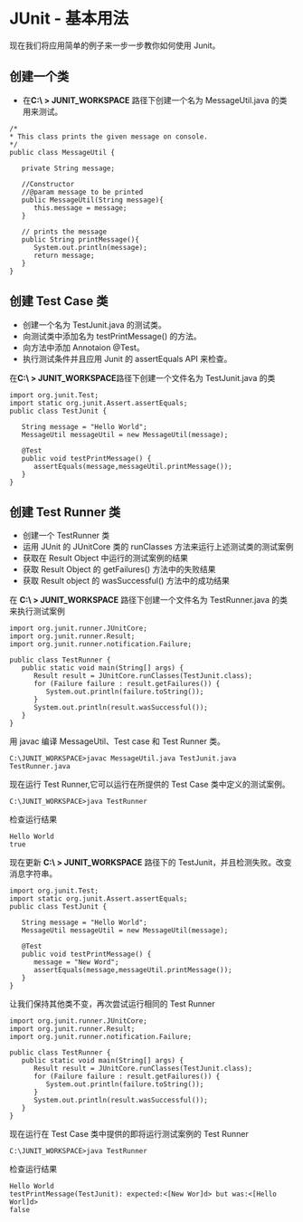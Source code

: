 # JUnit - 基本用法

现在我们将应用简单的例子来一步一步教你如何使用 Junit。

## 创建一个类

- 在**C:\ > JUNIT_WORKSPACE** 路径下创建一个名为 MessageUtil.java 的类用来测试。  

```
/*
* This class prints the given message on console.
*/
public class MessageUtil {

   private String message;

   //Constructor
   //@param message to be printed
   public MessageUtil(String message){
      this.message = message;
   }
      
   // prints the message
   public String printMessage(){
      System.out.println(message);
      return message;
   }   
}  
```  

## 创建 Test Case 类

- 创建一个名为 TestJunit.java 的测试类。
- 向测试类中添加名为 testPrintMessage() 的方法。
- 向方法中添加 Annotaion @Test。
- 执行测试条件并且应用 Junit 的 assertEquals API 来检查。

在**C:\ > JUNIT_WORKSPACE**路径下创建一个文件名为 TestJunit.java 的类  

```
import org.junit.Test;
import static org.junit.Assert.assertEquals;
public class TestJunit {
	
   String message = "Hello World";	
   MessageUtil messageUtil = new MessageUtil(message);

   @Test
   public void testPrintMessage() {
      assertEquals(message,messageUtil.printMessage());
   }
}
```  

## 创建 Test Runner 类

- 创建一个 TestRunner 类
- 运用 JUnit 的 JUnitCore 类的 runClasses 方法来运行上述测试类的测试案例  
- 获取在 Result Object 中运行的测试案例的结果
- 获取 Result Object 的 getFailures() 方法中的失败结果
- 获取 Result object 的 wasSuccessful() 方法中的成功结果

在 **C:\ > JUNIT_WORKSPACE** 路径下创建一个文件名为 TestRunner.java 的类来执行测试案例  

```
import org.junit.runner.JUnitCore;
import org.junit.runner.Result;
import org.junit.runner.notification.Failure;

public class TestRunner {
   public static void main(String[] args) {
      Result result = JUnitCore.runClasses(TestJunit.class);
      for (Failure failure : result.getFailures()) {
         System.out.println(failure.toString());
      }
      System.out.println(result.wasSuccessful());
   }
}  	
```   

用 javac 编译 MessageUtil、Test case 和 Test Runner 类。

```
C:\JUNIT_WORKSPACE>javac MessageUtil.java TestJunit.java TestRunner.java
```  

现在运行 Test Runner,它可以运行在所提供的 Test Case 类中定义的测试案例。  

```
C:\JUNIT_WORKSPACE>java TestRunner
```  

检查运行结果  

```
Hello World
true
```  

现在更新 **C:\ > JUNIT_WORKSPACE** 路径下的 TestJunit，并且检测失败。改变消息字符串。  

```
import org.junit.Test;
import static org.junit.Assert.assertEquals;
public class TestJunit {
	
   String message = "Hello World";	
   MessageUtil messageUtil = new MessageUtil(message);

   @Test
   public void testPrintMessage() {
      message = "New Word";
      assertEquals(message,messageUtil.printMessage());
   }
}
```  

让我们保持其他类不变，再次尝试运行相同的 Test Runner  

```
import org.junit.runner.JUnitCore;
import org.junit.runner.Result;
import org.junit.runner.notification.Failure;

public class TestRunner {
   public static void main(String[] args) {
      Result result = JUnitCore.runClasses(TestJunit.class);
      for (Failure failure : result.getFailures()) {
         System.out.println(failure.toString());
      }
      System.out.println(result.wasSuccessful());
   }
}
```  

现在运行在 Test Case 类中提供的即将运行测试案例的 Test Runner

```
C:\JUNIT_WORKSPACE>java TestRunner
```  

检查运行结果  

```
Hello World
testPrintMessage(TestJunit): expected:<[New Wor]d> but was:<[Hello Worl]d>
false
```  
